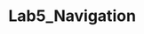 ﻿# Lab5_Navigation

[](https://github.com/user-attachments/assets/1483db87-91da-49ec-8137-12916a26dfc9)
